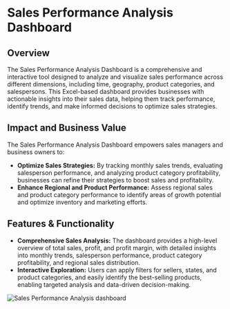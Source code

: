# Sales Performance Analysis Dashboard

## Overview
The Sales Performance Analysis Dashboard is a comprehensive and interactive tool designed to analyze and visualize sales performance across different dimensions, including time, geography, product categories, and salespersons. This Excel-based dashboard provides businesses with actionable insights into their sales data, helping them track performance, identify trends, and make informed decisions to optimize sales strategies.

## Impact and Business Value
The Sales Performance Analysis Dashboard empowers sales managers and business owners to:

- **Optimize Sales Strategies:** By tracking monthly sales trends, evaluating salesperson performance, and analyzing product category profitability, businesses can refine their strategies to boost sales and profitability.
- **Enhance Regional and Product Performance:** Assess regional sales and product category performance to identify areas of growth potential and optimize inventory and marketing efforts.

## Features & Functionality
- **Comprehensive Sales Analysis:** The dashboard provides a high-level overview of total sales, profit, and profit margin, with detailed insights into monthly trends, salesperson performance, product category profitability, and regional sales distribution.
- **Interactive Exploration:** Users can apply filters for sellers, states, and product categories, and easily identify the best-selling products, enabling targeted analysis and data-driven decision-making.

![Sales Performance Analysis dashboard](https://github.com/user-attachments/assets/504acfa2-be7e-4223-9d07-c6d4b53868f9)
